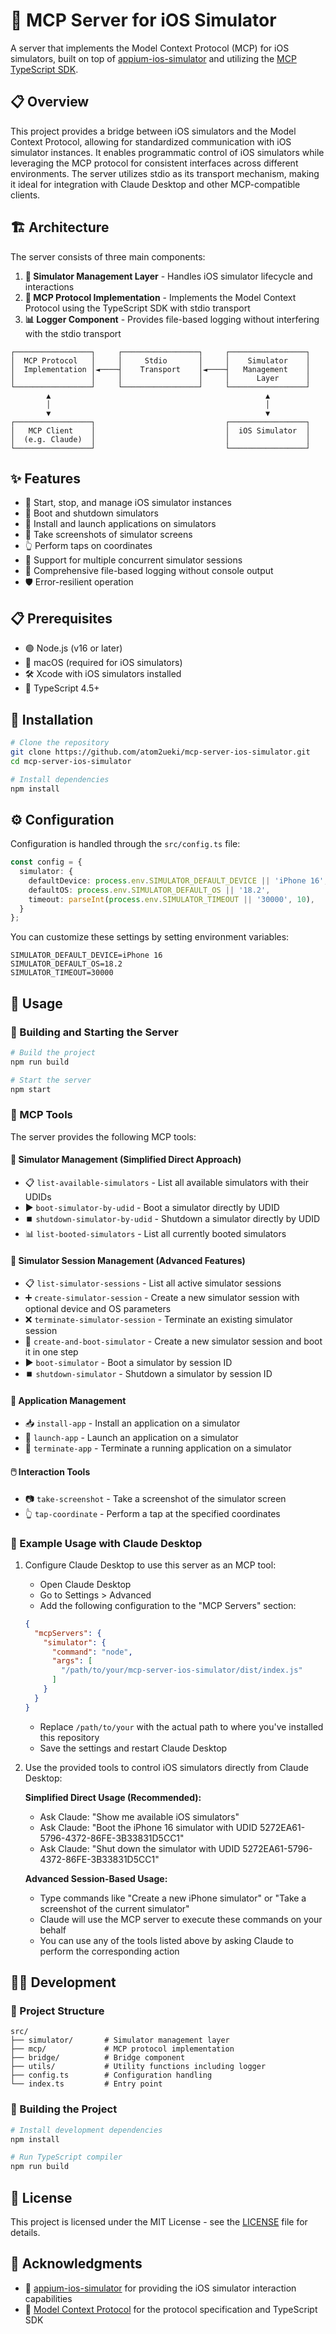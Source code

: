 # 📱 MCP Server for iOS Simulator

A server that implements the Model Context Protocol (MCP) for iOS simulators, built on top of [appium-ios-simulator](https://github.com/appium/appium-ios-simulator) and utilizing the [MCP TypeScript SDK](https://github.com/modelcontextprotocol/typescript-sdk).

## 📋 Overview

This project provides a bridge between iOS simulators and the Model Context Protocol, allowing for standardized communication with iOS simulator instances. It enables programmatic control of iOS simulators while leveraging the MCP protocol for consistent interfaces across different environments. The server utilizes stdio as its transport mechanism, making it ideal for integration with Claude Desktop and other MCP-compatible clients.

## 🏗️ Architecture

The server consists of three main components:

1. **🔄 Simulator Management Layer** - Handles iOS simulator lifecycle and interactions
2. **🔌 MCP Protocol Implementation** - Implements the Model Context Protocol using the TypeScript SDK with stdio transport
3. **📊 Logger Component** - Provides file-based logging without interfering with the stdio transport

```
┌─────────────────┐     ┌─────────────────┐     ┌─────────────────┐
│  MCP Protocol   │     │     Stdio       │     │    Simulator    │
│  Implementation │◄────┤    Transport    │◄────┤   Management    │
│                 │     │                 │     │      Layer      │
└─────────────────┘     └─────────────────┘     └─────────────────┘
        ▲                                                ▲
        │                                                │
        ▼                                                ▼
┌─────────────────┐                             ┌─────────────────┐
│   MCP Client    │                             │  iOS Simulator  │
│  (e.g. Claude)  │                             │                 │
└─────────────────┘                             └─────────────────┘
```

## ✨ Features

- 🚀 Start, stop, and manage iOS simulator instances
- 🔌 Boot and shutdown simulators
- 📲 Install and launch applications on simulators
- 📸 Take screenshots of simulator screens
- 👆 Perform taps on coordinates
- 🔄 Support for multiple concurrent simulator sessions
- 📝 Comprehensive file-based logging without console output
- 🛡️ Error-resilient operation

## 📋 Prerequisites

- 🟢 Node.js (v16 or later)
- 🍎 macOS (required for iOS simulators)
- 🛠️ Xcode with iOS simulators installed
- 📜 TypeScript 4.5+

## 🔧 Installation

```bash
# Clone the repository
git clone https://github.com/atom2ueki/mcp-server-ios-simulator.git
cd mcp-server-ios-simulator

# Install dependencies
npm install
```

## ⚙️ Configuration

Configuration is handled through the `src/config.ts` file:

```typescript
const config = {
  simulator: {
    defaultDevice: process.env.SIMULATOR_DEFAULT_DEVICE || 'iPhone 16',
    defaultOS: process.env.SIMULATOR_DEFAULT_OS || '18.2',
    timeout: parseInt(process.env.SIMULATOR_TIMEOUT || '30000', 10),
  }
};
```

You can customize these settings by setting environment variables:

```
SIMULATOR_DEFAULT_DEVICE=iPhone 16
SIMULATOR_DEFAULT_OS=18.2
SIMULATOR_TIMEOUT=30000
```

## 🚀 Usage

### 🔨 Building and Starting the Server

```bash
# Build the project
npm run build

# Start the server
npm start
```

### 🧰 MCP Tools

The server provides the following MCP tools:

#### 📱 Simulator Management (Simplified Direct Approach)
- 📋 `list-available-simulators` - List all available simulators with their UDIDs
- ▶️ `boot-simulator-by-udid` - Boot a simulator directly by UDID
- ⏹️ `shutdown-simulator-by-udid` - Shutdown a simulator directly by UDID
- 📊 `list-booted-simulators` - List all currently booted simulators

#### 📱 Simulator Session Management (Advanced Features)
- 📋 `list-simulator-sessions` - List all active simulator sessions
- ➕ `create-simulator-session` - Create a new simulator session with optional device and OS parameters
- ❌ `terminate-simulator-session` - Terminate an existing simulator session
- 🔄 `create-and-boot-simulator` - Create a new simulator session and boot it in one step
- ▶️ `boot-simulator` - Boot a simulator by session ID
- ⏹️ `shutdown-simulator` - Shutdown a simulator by session ID

#### 📲 Application Management
- 📥 `install-app` - Install an application on a simulator
- 🚀 `launch-app` - Launch an application on a simulator
- 🛑 `terminate-app` - Terminate a running application on a simulator

#### 🖱️ Interaction Tools
- 📷 `take-screenshot` - Take a screenshot of the simulator screen
- 👆 `tap-coordinate` - Perform a tap at the specified coordinates

### 🤖 Example Usage with Claude Desktop

1. Configure Claude Desktop to use this server as an MCP tool:
   - Open Claude Desktop
   - Go to Settings > Advanced
   - Add the following configuration to the "MCP Servers" section:

   ```json
   {
     "mcpServers": {
       "simulator": {
         "command": "node",
         "args": [
           "/path/to/your/mcp-server-ios-simulator/dist/index.js"
         ]
       }
     }
   }
   ```

   - Replace `/path/to/your` with the actual path to where you've installed this repository
   - Save the settings and restart Claude Desktop

2. Use the provided tools to control iOS simulators directly from Claude Desktop:
   
   **Simplified Direct Usage (Recommended):**
   - Ask Claude: "Show me available iOS simulators"
   - Ask Claude: "Boot the iPhone 16 simulator with UDID 5272EA61-5796-4372-86FE-3B33831D5CC1"
   - Ask Claude: "Shut down the simulator with UDID 5272EA61-5796-4372-86FE-3B33831D5CC1"
   
   **Advanced Session-Based Usage:**
   - Type commands like "Create a new iPhone simulator" or "Take a screenshot of the current simulator" 
   - Claude will use the MCP server to execute these commands on your behalf
   - You can use any of the tools listed above by asking Claude to perform the corresponding action

## 👨‍💻 Development

### 📁 Project Structure

```
src/
├── simulator/       # Simulator management layer
├── mcp/             # MCP protocol implementation
├── bridge/          # Bridge component
├── utils/           # Utility functions including logger
├── config.ts        # Configuration handling
└── index.ts         # Entry point
```

### 🔨 Building the Project

```bash
# Install development dependencies
npm install

# Run TypeScript compiler
npm run build
```

## 📜 License

This project is licensed under the MIT License - see the [LICENSE](LICENSE) file for details.

## 🙏 Acknowledgments

- 📱 [appium-ios-simulator](https://github.com/appium/appium-ios-simulator) for providing the iOS simulator interaction capabilities
- 🔌 [Model Context Protocol](https://github.com/modelcontextprotocol/typescript-sdk) for the protocol specification and TypeScript SDK